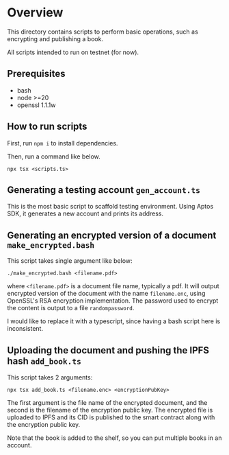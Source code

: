 # Overview

This directory contains scripts to perform basic operations, such as encrypting and publishing a book.

All scripts intended to run on testnet (for now).


## Prerequisites

* bash
* node >=20
* openssl 1.1.1w


## How to run scripts

First, run `npm i` to install dependencies.

Then, run a command like below.

    npx tsx <scripts.ts>


## Generating a testing account `gen_account.ts`

This is the most basic script to scaffold testing environment.
Using Aptos SDK, it generates a new account and prints its address.


## Generating an encrypted version of a document `make_encrypted.bash`

This script takes single argument like below:

    ./make_encrypted.bash <filename.pdf>

where `<filename.pdf>` is a document file name, typically a pdf.
It will output encrypted version of the document with the name `filename.enc`,
using OpenSSL's RSA encryption implementation.
The password used to encrypt the content is output to a file `randompassword`.

I would like to replace it with a typescript, since having a bash script here is
inconsistent.


## Uploading the document and pushing the IPFS hash `add_book.ts`

This script takes 2 arguments:

    npx tsx add_book.ts <filename.enc> <encryptionPubKey>

The first argument is the file name of the encrypted document, and the second is the filename of the encryption public key.
The encrypted file is uploaded to IPFS and its CID is published to the smart contract along with the encryption public key.

Note that the book is added to the shelf, so you can put multiple books in an account.
